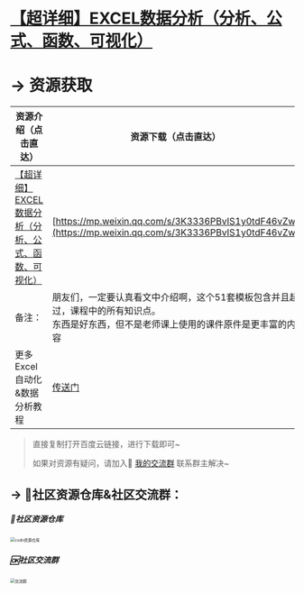 # [【超详细】EXCEL数据分析（分析、公式、函数、可视化）](https://www.bilibili.com/video/BV195411t7vN)




# → 资源获取



| 资源介绍（点击直达）                                         | 资源下载（点击直达）                                         |
| ------------------------------------------------------------ | ------------------------------------------------------------ |
| [【超详细】EXCEL数据分析（分析、公式、函数、可视化）](https://www.bilibili.com/video/BV195411t7vN) | [https://mp.weixin.qq.com/s/3K3336PBvIS1y0tdF46vZw](https://mp.weixin.qq.com/s/3K3336PBvIS1y0tdF46vZw) |
| 备注：                                                       | 朋友们，一定要认真看文中介绍啊，这个51套模板包含并且超过，课程中的所有知识点。<br/>东西是好东西，但不是老师课上使用的课件原件是更丰富的内容 |
| 更多Excel自动化&数据分析教程                                 | [传送门](https://blog.csdn.net/weixin_42321517/article/details/111885246) |

> 直接复制打开百度云链接，进行下载即可~
>
> 如果对资源有疑问，请加入🚸 [我的交流群](https://mp.weixin.qq.com/s/6cR5fMSCtdI5sJdWiDwhOA) 联系群主解决~



## → 🚀社区资源仓库&社区交流群：

##### 📱社区资源仓库

<img src="https://img-blog.csdnimg.cn/20201231105911656.jpg?x-oss-process=image/watermark,type_ZmFuZ3poZW5naGVpdGk,shadow_10,text_aHR0cHM6Ly9ibG9nLmNzZG4ubmV0L3dlaXhpbl80MjMyMTUxNw==,size_16,color_FFFFFF,t_70#pic_center" alt="csdn资源仓库" style="zoom:50%;" />

##### 🆗社区交流群

<img src="https://img-blog.csdnimg.cn/20210102004119705.jpg?x-oss-process=image/watermark,type_ZmFuZ3poZW5naGVpdGk,shadow_10,text_aHR0cHM6Ly9ibG9nLmNzZG4ubmV0L3dlaXhpbl80MjMyMTUxNw==,size_16,color_FFFFFF,t_70#pic_center" alt="交流群" style="zoom:50%;" />
